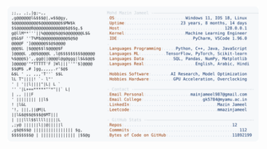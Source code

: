 <picture>
  <source srcset="https://raw.githubusercontent.com/mmazinjameel/mmazinjameel/main/dark_mode.svg?v=1752905722" media="(prefers-color-scheme: dark)">
  <img src="https://raw.githubusercontent.com/mmazinjameel/mmazinjameel/main/light_mode.svg?v=1752905722">
</picture>
